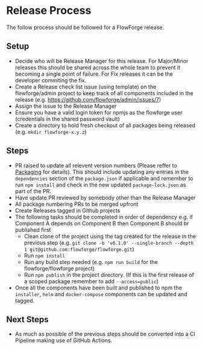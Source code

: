 # Release Process

The follow process should be followed for a FlowForge release.

## Setup

 - Decide who will be Release Manager for this release. For Major/Minor releases this should be shared across the whole team to prevent it becoming a single point of failure. For Fix releases it can be the developer commiting the fix.
 - Create a Release check list issue (using template) on the flowforge/admin project to keep track of all components included in the release (e.g. https://github.com/flowforge/admin/issues/7)
 - Assign the issue to the Release Manager
 - Ensure you have a valid login token for npmjs as the flowforge user (credentials in the shared password vault)
 - Create a directory to hold fresh checkout of all packages being released (e.g. `mkdir flowforge-x.y.z`)

## Steps

 - PR raised to update all relevent version numbers (Please reffer to [Packaging](packaging.md#package-verion-numbering) for details). This should include updating any entries in the `dependencies` section of the `package.json` if applicable and remember to run `npm install` and check in the new updated `package-lock.json` as part of the PR.
 - Have update PR reviewed by somebody other than the Release Manager
 - All package numbering PRs to be merged upfront
 - Create Releases tagged in Github projects
 - The following tasks should be completed in order of dependency e.g. if Component A depends on Component B then Component B should br published first
   - Clean clone of the project using the tag created for the release in the previous step (e.g. `git clone -b 'v0.1.0' --single-branch --depth 1 git@github.com:flowforge/flowforge.git`)
    - Run `npm install`
    - Run any build step needed (e.g. `npm run build` for the flowforge/flowforge project)
    - Run `npm publish` in the project directory. (If this is the first release of a scoped package remember to add `--access=public`)
 - Once all the components have been built and published to npm the `installer`, `helm` and `docker-compose` components can be updated and tagged.

## Next Steps

 - As much as possible of the previous steps should be converted into a CI Pipeline making use of GitHub Actions.